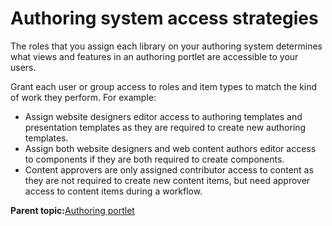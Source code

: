 # Authoring system access strategies 

The roles that you assign each library on your authoring system determines what views and features in an authoring portlet are accessible to your users.

Grant each user or group access to roles and item types to match the kind of work they perform. For example:

-   Assign website designers editor access to authoring templates and presentation templates as they are required to create new authoring templates.
-   Assign both website designers and web content authors editor access to components if they are both required to create components.
-   Content approvers are only assigned contributor access to content as they are not required to create new content items, but need approver access to content items during a workflow.

**Parent topic:**[Authoring portlet ](../site/site_auth_portlet.md)


